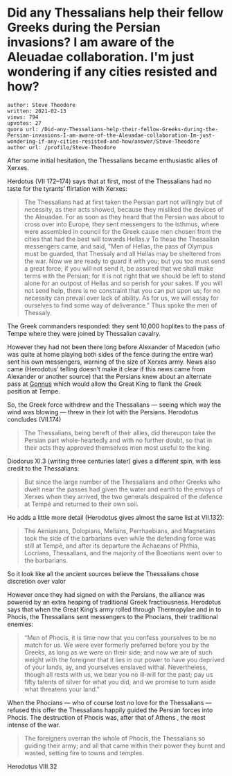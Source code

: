 # Did any Thessalians help their fellow Greeks during the Persian invasions? I am aware of the Aleuadae collaboration. I'm just wondering if any cities resisted and how?

	author: Steve Theodore
	written: 2021-02-13
	views: 794
	upvotes: 27
	quora url: /Did-any-Thessalians-help-their-fellow-Greeks-during-the-Persian-invasions-I-am-aware-of-the-Aleuadae-collaboration-Im-just-wondering-if-any-cities-resisted-and-how/answer/Steve-Theodore
	author url: /profile/Steve-Theodore


After some initial hesitation, the Thessalians became enthusiastic allies of Xerxes.

Herdotus (VII 172–174) says that at first, most of the Thessalians had no taste for the tyrants’ flirtation with Xerxes:

> The Thessalians had at first taken the Persian part not willingly but of necessity, as their acts showed, because they misliked the devices of the Aleuadae. For as soon as they heard that the Persian was about to cross over into Europe, they sent messengers to the Isthmus, where were assembled in council for the Greek cause men chosen from the cities that had the best will towards Hellas.γ To these the Thessalian messengers came, and said, "Men of Hellas, the pass of Olympus must be guarded, that Thessaly and all Hellas may be sheltered from the war. Now we are ready to guard it with you; but you too must send a great force; if you will not send it, be assured that we shall make terms with the Persian; for it is not right that we should be left to stand alone for an outpost of Hellas and so perish for your sakes. If you will not send help, there is no constraint that you can put upon us; for no necessity can prevail over lack of ability. As for us, we will essay for ourselves to find some way of deliverance." Thus spoke the men of Thessaly.

The Greek commanders responded: they sent 10,000 hoplites to the pass of Tempe where they were joined by Thessalian cavalry.

However they had not been there long before Alexander of Macedon (who was quite at home playing both sides of the fence during the entire war) sent his own messengers, warning of the size of Xerxes army. News also came (Herodotus’ telling doesn’t make it clear if this news came from Alexander or another source) that the Persians knew about an alternate pass at [Gonnus](https://en.wikipedia.org/wiki/Gonnus) which would allow the Great King to flank the Greek position at Tempe.

So, the Greek force withdrew and the Thessalians — seeing which way the wind was blowing — threw in their lot with the Persians. Herodotus concludes (VII.174)

> The Thessalians, being bereft of their allies, did thereupon take the Persian part whole-heartedly and with no further doubt, so that in their acts they approved themselves men most useful to the king.

Diodorus XI.3 (writing three centuries later) gives a different spin, with less credit to the Thessalians:

> But since the large number of the Thessalians and other Greeks who dwelt near the passes had given the water and earth to the envoys of Xerxes when they arrived, the two generals despaired of the defence at Tempê and returned to their own soil.

He adds a little more detail (Herodotus gives almost the same list at VII.132):

> The Aenianians, Dolopians, Melians, Perrhaebians, and Magnetans took the side of the barbarians even while the defending force was still at Tempê, and after its departure the Achaeans of Phthia, Locrians, Thessalians, and the majority of the Boeotians went over to the barbarians.

So it look like all the ancient sources believe the Thessalians chose discretion over valor

However once they had signed on with the Persians, the alliance was powered by an extra heaping of traditional Greek fractiousness. Herodotus says that when the Great King’s army rolled through Thermopylae and in to Phocis, the Thessalians sent messengers to the Phocians, their traditional enemies:

> “Men of Phocis, it is time now that you confess yourselves to be no match for us. We were ever formerly preferred before you by the Greeks, as long as we were on their side; and now we are of such weight with the foreigner that it lies in our power to have you deprived of your lands, ay, and yourselves enslaved withal. Nevertheless, though all rests with us, we bear you no ill‑will for the past; pay us fifty talents of silver for what you did, and we promise to turn aside what threatens your land."

When the Phocians — who of course lost no love for the Thessalians — refused this offer the Thessalians happily guided the Persian forces into Phocis. The destruction of Phocis was, after that of Athens , the most intense of the war.

> The foreigners overran the whole of Phocis, the Thessalians so guiding their army; and all that came within their power they burnt and wasted, setting fire to towns and temples.

Herodotus VIII.32

